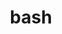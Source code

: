 ---
title: "bash"
layout: cache
categories: [package, develop-2024-11-10]
meta: {"versions": ["5.2"], "compilers": ["apple-clang@=15.0.0", "gcc@=10.2.1", "gcc@=11.4.0"], "oss": ["centos7", "ubuntu22.04", "ventura"], "platforms": ["darwin", "linux"], "targets": ["aarch64", "x86_64_v3"], "stacks": ["developer-tools-darwin", "developer-tools-manylinux2014", "e4s", "root"], "num_specs": 3, "num_specs_by_stack": {"developer-tools-darwin": 1, "root": 3, "developer-tools-manylinux2014": 1, "e4s": 1}}
spec_details: [{"hash": "xs4jshkjbaok3xhge46vzhldzt5eplle", "compiler": "apple-clang@=15.0.0", "versions": ["5.2"], "os": "ventura", "platform": "darwin", "target": "aarch64", "variants": ["build_system=autotools", "patches=094b4fd,155853b,1c48cec,2500a3f,2fb107c,325c268,3882772,3ef9246,45cc5e1,4641dd4,5138f48,6a090cd,6b4bd92,78b5230,831b5f2,8334b88,96ee1f5,9715344,af90550,b6fc252,c7705e0,d1e0566,ece0eb5,ef73905,f42f2fe,f95a817"], "stacks": ["developer-tools-darwin", "root"], "size": "-", "tarball": "https://binaries.spack.io/develop-2024-11-10/build_cache/darwin-ventura-aarch64/apple-clang-15.0.0/bash-5.2/darwin-ventura-aarch64-apple-clang-15.0.0-bash-5.2-xs4jshkjbaok3xhge46vzhldzt5eplle.spack"}, {"hash": "5wm2qsfgjxjzue5muafvnvidtq2ieynh", "compiler": "gcc@=10.2.1", "versions": ["5.2"], "os": "centos7", "platform": "linux", "target": "x86_64_v3", "variants": ["build_system=autotools", "patches=094b4fd,155853b,1c48cec,2500a3f,2fb107c,325c268,3882772,3ef9246,45cc5e1,4641dd4,5138f48,6a090cd,6b4bd92,78b5230,831b5f2,8334b88,96ee1f5,9715344,af90550,b6fc252,c7705e0,d1e0566,ece0eb5,ef73905,f42f2fe,f95a817"], "stacks": ["developer-tools-manylinux2014", "root"], "size": "-", "tarball": "https://binaries.spack.io/develop-2024-11-10/build_cache/linux-centos7-x86_64_v3/gcc-10.2.1/bash-5.2/linux-centos7-x86_64_v3-gcc-10.2.1-bash-5.2-5wm2qsfgjxjzue5muafvnvidtq2ieynh.spack"}, {"hash": "x6uypygiful3zitjm53jm3b37qikmq2o", "compiler": "gcc@=11.4.0", "versions": ["5.2"], "os": "ubuntu22.04", "platform": "linux", "target": "x86_64_v3", "variants": ["build_system=autotools", "patches=094b4fd,155853b,1c48cec,2500a3f,2fb107c,325c268,3882772,3ef9246,45cc5e1,4641dd4,5138f48,6a090cd,6b4bd92,78b5230,831b5f2,8334b88,96ee1f5,9715344,af90550,b6fc252,c7705e0,d1e0566,ece0eb5,ef73905,f42f2fe,f95a817"], "stacks": ["e4s", "root"], "size": "-", "tarball": "https://binaries.spack.io/develop-2024-11-10/build_cache/linux-ubuntu22.04-x86_64_v3/gcc-11.4.0/bash-5.2/linux-ubuntu22.04-x86_64_v3-gcc-11.4.0-bash-5.2-x6uypygiful3zitjm53jm3b37qikmq2o.spack"}]
---